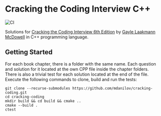 # Cracking the Coding Interview C++

![CI](https://github.com/mdanilov/cracking-coding/workflows/CI/badge.svg?branch=master)

Solutions for [Cracking the Coding Interview 6th Edition](http://www.amazon.com/Cracking-Coding-Interview-6th-Edition/dp/0984782850) by [Gayle Laakmann McDowell](http://www.gayle.com/) in C++ programming language.

## Getting Started

For each book chapter, there is a folder with the same name. Each question and solution for it located at the own CPP file inside the chapter folders. There is also a trivial test for each solution located at the end of the file. Execute the following commands to clone, build and run the tests:

``` none
git clone --recurse-submodules https://github.com/mdanilov/cracking-coding.git
cd cracking-coding
mkdir build && cd build && cmake ..
cmake --build .
ctest
```
